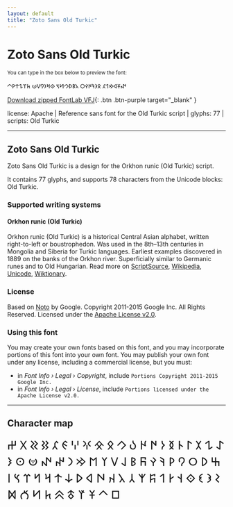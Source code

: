 ```yaml
---
layout: default
title: "Zoto Sans Old Turkic"
---
```


# Zoto Sans Old Turkic

<small>You can type in the box below to preview the font:</small>

<div contenteditable="true" class="texteditor" style="font-family: 'Zoto Sans Old Turkic';">
<p spellcheck="false">𐰥𐱁𐰶𐰢𐰯𐰐 𐰋𐰪𐰚𐰈𐰛𐰗 𐰳𐰝𐰖𐰊𐱆𐰽 𐰬𐰺𐰨𐰘𐰟𐰦 𐱅𐰼𐰁𐰹𐰙𐱀</p>
</div>

[Download zipped FontLab VFJ](https://downgit.github.io/#/home?url=https://github.com/fontlabcom/getgo-fonts/blob/main/getgo-fonts/apache/zotosans/zotosans-oldturkic.vfj){: .btn .btn-purple target="_blank" }

license: Apache \| Reference sans font for the Old Turkic script \| glyphs: 77 \| scripts: Old Turkic

---


## Zoto Sans Old Turkic

Zoto Sans Old Turkic is a design for the Orkhon runic (Old Turkic) script.

It contains 77 glyphs, and supports 78 characters from the Unicode blocks: Old Turkic.


### Supported writing systems


#### Orkhon runic (Old Turkic)

Orkhon runic (Old Turkic) is a historical Central Asian alphabet, written right-to-left or boustrophedon. Was used in the 8th–13th centuries in Mongolia and Siberia for Turkic languages. Earliest examples discovered in 1889 on the banks of the Orkhon river. Superficially similar to Germanic runes and to Old Hungarian. Read more on [ScriptSource](https://scriptsource.org/scr/Orkh), [Wikipedia](https://en.wikipedia.org/wiki/ISO_15924:Orkh), [Unicode](https://www.unicode.org/versions/Unicode13.0.0/ch14.pdf#G41975), [Wiktionary](https://en.wiktionary.org/wiki/Category:Orkhon_runes_script).


### License

Based on [Noto](https://github.com/notofonts) by Google. Copyright 2011-2015 Google Inc. All Rights Reserved. Licensed under the [Apache License v2.0](https://www.apache.org/licenses/LICENSE-2.0.txt).

### Using this font

You may create your own fonts based on this font, and you may incorporate portions of this font into your own font. You may publish your own font under any license, including a commercial license, but you must:

- in _Font Info › Legal › Copyright_, include `Portions Copyright 2011-2015 Google Inc.`
- in _Font Info › Legal › License_, include `Portions licensed under the Apache License v2.0.`


---

## Character map

<div style="font-family: 'Zoto Sans Old Turkic'; font-size: 2em;">
𐰀 𐰁 𐰂 𐰃 𐰄 𐰅 𐰆 𐰇 𐰈 𐰉 𐰊 𐰋 𐰌 𐰍 𐰎 𐰏 𐰐 𐰑 𐰒 𐰓 𐰔 𐰕 𐰖 𐰗 𐰘 𐰙 𐰚 𐰛 𐰜 𐰝 𐰞 𐰟 𐰠 𐰡 𐰢 𐰣 𐰤 𐰥 𐰦 𐰧 𐰨 𐰩 𐰪 𐰫 𐰬 𐰭 𐰮 𐰯 𐰰 𐰱 𐰲 𐰳 𐰴 𐰵 𐰶 𐰷 𐰸 𐰹 𐰺 𐰻 𐰼 𐰽 𐰾 𐰿 𐱀 𐱁 𐱂 𐱃 𐱄 𐱅 𐱆 𐱇 𐱈
</div>

